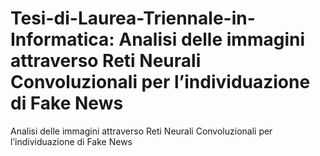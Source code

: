 # Tesi-di-Laurea-Triennale-in-Informatica: Analisi delle immagini attraverso Reti Neurali Convoluzionali per l’individuazione di Fake News
Analisi delle immagini attraverso Reti Neurali Convoluzionali per l’individuazione di Fake News
